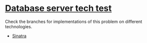 # [Database server tech test](https://github.com/makersacademy/course/blob/master/individual_challenges/database_server.md)

Check the branches for implementations of this problem on different technologies.

* [Sinatra]()
